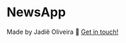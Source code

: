 # NewsApp


Made by Jadiê Oliveira :wave: [Get in touch!](https://www.linkedin.com/in/jadie-oliveira/)

